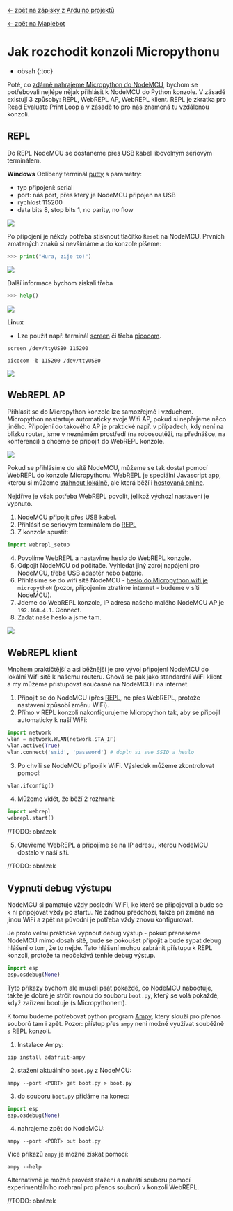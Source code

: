 [← zpět na zápisky z Arduino projektů](../../index.md)

[← zpět na Maplebot](../maplebot.md)

# Jak rozchodit konzoli Micropythonu
* obsah
{:toc}

Poté, co [zdárně nahrajeme Micropython do NodeMCU](../nodemcu_flash_micropython/nodemcu_flash.md), bychom se potřebovali nejlépe nějak přihlásit k NodeMCU do Python konzole. V zásadě existují 3 způsoby: REPL, WebREPL AP, WebREPL klient. REPL je zkratka pro Read Evaluate Print Loop a v zásadě to pro nás znamená tu vzdálenou konzoli. 

<a name="repl"></a>
## REPL
Do REPL NodeMCU se dostaneme přes USB kabel libovolným sériovým terminálem. 

**Windows**
Oblíbený terminál [putty](http://www.putty.org/) s parametry:
* typ připojení: serial
* port: náš port, přes který je NodeMCU připojen na USB
* rychlost 115200
* data bits 8, stop bits 1, no parity, no flow

![](putty_config.png)

Po připojení je někdy potřeba stisknout tlačítko `Reset` na NodeMCU. Prvních zmatených znaků si nevšímáme a do konzole píšeme:
```python
>>> print("Hura, zije to!")
```
![](putty_hura.png)

Další informace bychom získali třeba
```python
>>> help()
```

![](putty_help.png)

**Linux**
* Lze použít např. terminál [screen](https://www.gnu.org/software/screen/manual/screen.html) či třeba [picocom](http://manpages.ubuntu.com/manpages/zesty/man8/picocom.8.html).
```shell
screen /dev/ttyUSB0 115200
```
```shell
picocom -b 115200 /dev/ttyUSB0
```

![](screen_ubuntu.png)

## WebREPL AP
Přihlásit se do Micropython konzole lze samozřejmě i vzduchem. Micropython nastartuje automaticky svoje Wifi AP, pokud si nepřejeme něco jiného. Připojení do takového AP je praktické např. v případech, kdy není na blízku router, jsme v neznámém prostředí (na robosoutěži, na přednášce, na konferenci) a chceme se připojit do WebREPL konzole.

![](wifi.png)

Pokud se přihlásíme do sítě NodeMCU, můžeme se tak dostat pomocí WebREPL do konzole Micropythonu. WebREPL je speciální Javascript app, kterou si můžeme [stáhnout lokálně](https://github.com/micropython/webrepl), ale která běží i [hostovaná online](http://micropython.org/webrepl/).

Nejdříve je však potřeba WebREPL povolit, jelikož výchozí nastavení je vypnuto.

1. NodeMCU připojit přes USB kabel.
1. Přihlásit se seriovým terminálem do [REPL](#repl)
1. Z konzole spustit: 
```python
import webrepl_setup
```
4. Povolíme WebREPL a nastavíme heslo do WebREPL konzole.
1. Odpojit NodeMCU od počítače. Vyhledat jiný zdroj napájení pro NodeMCU, třeba USB adaptér nebo baterie.
1. Přihlásíme se do wifi sítě NodeMCU - [heslo do Micropython wifi je](http://docs.micropython.org/en/latest/esp8266/esp8266/tutorial/intro.html#wifi) `micropythoN` (pozor, připojením ztratíme internet - budeme v síti NodeMCU).
1. Jdeme do WebREPL konzole, IP adresa našeho malého NodeMCU AP je `192.168.4.1`. Connect.
1. Zadat naše heslo a jsme tam.

![](web_repl.png)

## WebREPL klient
Mnohem praktičtější a asi běžnější je pro vývoj připojení NodeMCU do lokální Wifi sítě k našemu routeru. Chová se pak jako standardní WiFi klient a my můžeme přistupovat současně na NodeMCU i na internet.

1. Připojit se do NodeMCU (přes [REPL](#repl), ne přes WebREPL, protože nastavení způsobí změnu WiFi).
1. Přímo v REPL konzoli nakonfigurujeme Micropython tak, aby se připojil automaticky k naší WiFi:
``` python
import network
wlan = network.WLAN(network.STA_IF)
wlan.active(True)
wlan.connect('ssid', 'password') # dopln si sve SSID a heslo
```
3. Po chvíli se NodeMCU připojí k WiFi. Výsledek můžeme zkontrolovat pomocí:
``` python
wlan.ifconfig()
```
4. Můžeme vidět, že běží 2 rozhraní:
``` python
import webrepl
webrepl.start()
```
//TODO: obrázek

5. Otevřeme WebREPL a připojíme se na IP adresu, kterou NodeMCU dostalo v naší síti.

//TODO: obrázek

## Vypnutí debug výstupu
NodeMCU si pamatuje vždy poslední WiFi, ke které se připojoval a bude se k ní připojovat vždy po startu. Ne žádnou předchozí, takže při změně na jinou WiFi a zpět na původní je potřeba vždy znovu konfigurovat.

Je proto velmi praktické vypnout debug výstup - pokud přeneseme NodeMCU mimo dosah sítě, bude se pokoušet připojit a bude sypat debug hlášení o tom, že to nejde. Tato hlášení mohou zabránit přístupu k REPL konzoli, protože ta neočekává tenhle debug výstup.
``` python
import esp
esp.osdebug(None)
```
Tyto příkazy bychom ale museli psát pokaždé, co NodeMCU nabootuje, takže je dobré je strčit rovnou do souboru `boot.py`, který se volá pokaždé, když zařízení bootuje (s Micropythonem).

K tomu budeme potřebovat python program [Ampy](https://github.com/adafruit/ampy), který slouží pro přenos souborů tam i zpět. Pozor: přístup přes `ampy` není možné využívat souběžně s REPL konzolí.

1. Instalace Ampy:
``` shell
pip install adafruit-ampy
```
2. stažení aktuálního `boot.py` z NodeMCU:
``` shell
ampy --port <PORT> get boot.py > boot.py
```
3. do souboru `boot.py` přidáme na konec:
``` python
import esp
esp.osdebug(None)
```
4. nahrajeme zpět do NodeMCU:
``` shell
ampy --port <PORT> put boot.py
```

Více příkazů `ampy` je možné získat pomocí:
``` shell
ampy --help
```

Alternativně je možné provést stažení a nahrátí souboru pomocí experimentálního rozhraní pro přenos souborů v konzoli WebREPL.


//TODO: obrázek
